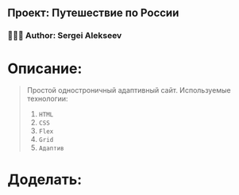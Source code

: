 ## Проект: Путешествие по России

### 👨🏽‍💻 Author: Sergei Alekseev

# Описание:

> Простой одностроничный адаптивный сайт.
> Используемые технологии:
>
> 1.  `HTML`
> 2.  `CSS`
> 3.  `Flex`
> 4.  `Grid`
> 5.  `Адаптив`

# Доделать:

>

